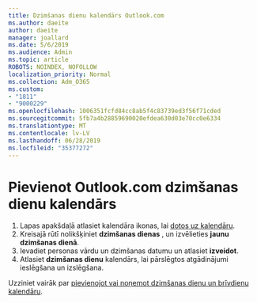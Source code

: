 ```yaml
---
title: Dzimšanas dienu kalendārs Outlook.com
ms.author: daeite
author: daeite
manager: joallard
ms.date: 5/6/2019
ms.audience: Admin
ms.topic: article
ROBOTS: NOINDEX, NOFOLLOW
localization_priority: Normal
ms.collection: Adm_O365
ms.custom:
- "1811"
- "9000229"
ms.openlocfilehash: 1006351fcfd84cc8ab5f4c83739ed3f56f71cded
ms.sourcegitcommit: 5fb7a4b28859690020efdea630d03e70cc0e6334
ms.translationtype: MT
ms.contentlocale: lv-LV
ms.lasthandoff: 06/28/2019
ms.locfileid: "35377272"
---
```

# <a name="add-a-birthday-calendar-in-outlookcom"></a>Pievienot Outlook.com dzimšanas dienu kalendārs

1. Lapas apakšdaļā atlasiet kalendāra ikonas, lai [dotos uz kalendāru](https://outlook.live.com/mail/calendar).
1. Kreisajā rūtī nolikšķiniet **dzimšanas dienas** , un izvēlieties **jaunu dzimšanas dienā**.
1. Ievadiet personas vārdu un dzimšanas datumu un atlasiet **izveidot**.
1. Atlasiet **dzimšanas dienu** kalendārs, lai pārslēgtos atgādinājumi ieslēgšana un izslēgšana.

Uzziniet vairāk par [pievienojot vai noņemot dzimšanas dienu un brīvdienu kalendāru](https://support.office.com/article/b8e636da-fda8-413f-940e-68396efa49a6).